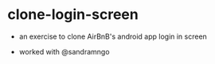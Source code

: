 clone-login-screen
==================

* an exercise to clone AirBnB's android app login in screen

* worked with @sandramngo
